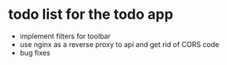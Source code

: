 # todo list for the todo app
- implement filters for toolbar
- use nginx as a reverse proxy to api and get rid of CORS code
- bug fixes